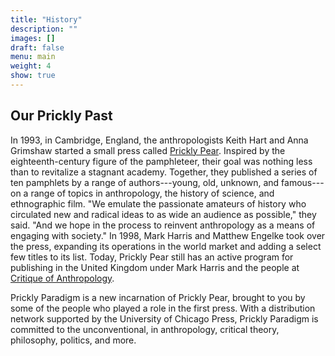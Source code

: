 ```yaml
---
title: "History"
description: ""
images: []
draft: false
menu: main
weight: 4
show: true
---
```


## Our Prickly Past

In 1993, in Cambridge, England, the anthropologists Keith Hart and Anna Grimshaw started a small press called [Prickly Pear](http://thememorybank.co.uk/2009/05/25/prickly-pear-pamphlets/). Inspired by the eighteenth-century figure of the pamphleteer, their goal was nothing less than to revitalize a stagnant academy. Together, they published a series of ten pamphlets by a range of authors---young, old, unknown, and famous---on a range of topics in anthropology, the history of science, and ethnographic film. "We emulate the passionate amateurs of history who circulated new and radical ideas to as wide an audience as possible," they said. "And we hope in the process to reinvent anthropology as a means of engaging with society." In 1998, Mark Harris and Matthew Engelke took over the press, expanding its operations in the world market and adding a select few titles to its list. Today, Prickly Pear still has an active program for publishing in the United Kingdom under Mark Harris and the people at [Critique of Anthropology](http://coa.sagepub.com/).

Prickly Paradigm is a new incarnation of Prickly Pear, brought to you by some of the people who played a role in the first press. With a distribution network supported by the University of Chicago Press, Prickly Paradigm is committed to the unconventional, in anthropology, critical theory, philosophy, politics, and more.
